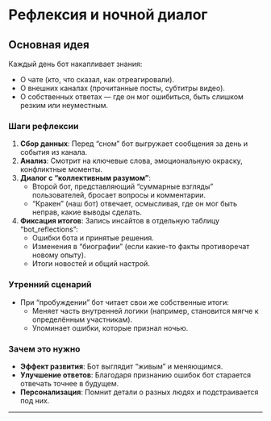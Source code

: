 # Рефлексия и ночной диалог

## Основная идея
Каждый день бот накапливает знания:
- О чате (кто, что сказал, как отреагировали).
- О внешних каналах (прочитанные посты, субтитры видео).
- О собственных ответах — где он мог ошибиться, быть слишком резким или неуместным.

### Шаги рефлексии
1. **Сбор данных**: Перед “сном” бот выгружает сообщения за день и события из канала.
2. **Анализ**: Смотрит на ключевые слова, эмоциональную окраску, конфликтные моменты.
3. **Диалог с “коллективным разумом”**:  
   - Второй бот, представляющий “суммарные взгляды” пользователей, бросает вопросы и комментарии.
   - “Кракен” (наш бот) отвечает, осмысливая, где он мог быть неправ, какие выводы сделать.
4. **Фиксация итогов**: Запись инсайтов в отдельную таблицу “bot_reflections”:
   - Ошибки бота и принятые решения.
   - Изменения в “биографии” (если какие-то факты противоречат новому опыту).
   - Итоги новостей и общий настрой.

### Утренний сценарий
- При “пробуждении” бот читает свои же собственные итоги:  
  - Меняет часть внутренней логики (например, становится мягче к определённым участникам).  
  - Упоминает ошибки, которые признал ночью.

### Зачем это нужно
- **Эффект развития**: Бот выглядит “живым” и меняющимся.
- **Улучшение ответов**: Благодаря признанию ошибок бот старается отвечать точнее в будущем.
- **Персонализация**: Помнит детали о разных людях и подстраивается под них.

---
